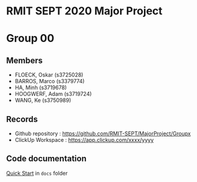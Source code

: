 # RMIT SEPT 2020 Major Project

# Group 00

## Members
* FLOECK, Oskar (s3725028)
* BARROS, Marco (s3379774)
* HA, Minh (s3719678)
* HOOGWERF, Adam (s3719724)
* WANG, Ke (s3750989)

## Records

* Github repository : https://github.com/RMIT-SEPT/MajorProject/Groupx
* ClickUp Workspace : https://app.clickup.com/xxxx/yyyy


## Code documentation

[Quick Start](/docs/README.md) in `docs` folder
